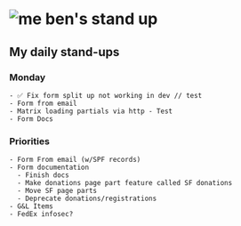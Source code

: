 # ![me](https://avatars2.githubusercontent.com/u/5232044?s=50&v=4) ben's stand up

## My daily stand-ups
    
### Monday
    
    - ✅ Fix form split up not working in dev // test
    - Form from email
    - Matrix loading partials via http - Test
    - Form Docs
    

### Priorities 
   
    - Form From email (w/SPF records)
    - Form documentation
      - Finish docs
      - Make donations page part feature called SF donations
      - Move SF page parts
      - Deprecate donations/registrations
    - G&L Items
    - FedEx infosec?
      
